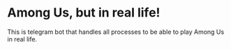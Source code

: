 # Among Us, but in real life!
This is telegram bot that handles all processes to be able to play Among Us in real life.
